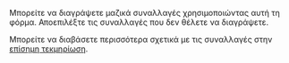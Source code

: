 Μπορείτε να διαγράψετε μαζικά συναλλαγές χρησιμοποιώντας αυτή τη φόρμα. Αποεπιλέξτε τις συναλλαγές που δεν θέλετε να διαγράψετε.

Μπορείτε να διαβάσετε περισσότερα σχετικά με τις συναλλαγές στην [επίσημη τεκμηρίωση](https://docs.firefly-iii.org/concepts/transactions).